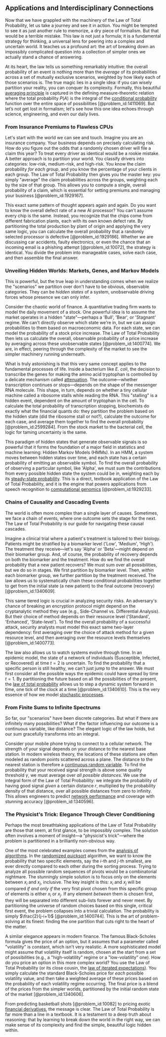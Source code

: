 ## Applications and Interdisciplinary Connections

Now that we have grappled with the machinery of the Law of Total Probability, let us take a journey and see it in action. You might be tempted to see it as just another rule to memorize, a dry piece of formalism. But that would be a terrible mistake. This law is not just a formula; it is a fundamental strategy for thinking, a universal lens for peering into a complex and uncertain world. It teaches us a profound art: the art of breaking down an impossibly complicated question into a collection of simpler ones we actually stand a chance of answering.

At its heart, the law tells us something remarkably intuitive: the overall probability of an event is nothing more than the *average* of its probabilities across a set of mutually exclusive scenarios, weighted by how likely each of those scenarios is. The true magic lies in a single idea: if you can wisely partition your reality, you can conquer its complexity. Formally, this beautiful [averaging principle](@article_id:172588) is captured in the defining measure-theoretic relation where the total probability $P(A)$ is the integral of the [conditional probability](@article_id:150519) function over the entire space of possibilities [@problem_id:1411069]. But let’s not get lost in formalism; let's see how this one idea echoes through science, engineering, and even our daily lives.

### From Insurance Premiums to Flawless CPUs

Let's start with the world we can see and touch. Imagine you are an insurance company. Your business depends on precisely calculating risk. How do you figure out the odds that a randomly chosen driver will file a claim this year? To treat every driver as identical would be a rookie mistake. A better approach is to partition your world. You classify drivers into categories: low-risk, medium-risk, and high-risk. You know the claim probability *for each group*, and you know the percentage of your clients in each group. The Law of Total Probability then gives you the master key: you simply "average" the claim probabilities across the groups, weighting each by the size of that group. This allows you to compute a single, overall probability of a claim, which is essential for setting premiums and managing your business [@problem_id:1929167].

This exact same pattern of thought appears again and again. Do you want to know the overall defect rate of a new AI processor? You can't assume every chip is the same. Instead, you recognize that the chips come from different fabrication plants, each with its own known defect rate. By partitioning the total production by plant of origin and applying the very same logic, you can calculate the overall probability that a randomly selected processor is defective [@problem_id:1929186]. Whether we are discussing car accidents, faulty electronics, or even the chance that an incoming email is a phishing attempt [@problem_id:10072], the strategy is identical. You divide the problem into manageable cases, solve each case, and then assemble the final answer.

### Unveiling Hidden Worlds: Markets, Genes, and Markov Models

This is powerful, but the true leap in understanding comes when we realize the "scenarios" we partition over don't have to be obvious, observable categories. They can be *hidden states* of a system, unobservable driving forces whose presence we can only infer.

Consider the chaotic world of finance. A quantitative trading firm wants to model the daily movement of a stock. One powerful idea is to assume the market operates in a hidden "state"—perhaps a 'Bull', 'Bear', or 'Stagnant' regime. We can't directly observe which state we're in, but we can assign probabilities to them based on macroeconomic data. For each state, we can model the probability of a stock price increase. The Law of Total Probability then lets us calculate the overall, observable probability of a price increase by averaging across these unobservable states [@problem_id:1400774]. We are, in effect, peering through the complexity of the market to see the simpler machinery running underneath.

What is truly astonishing is that this very same concept applies to the fundamental processes of life. Inside a bacterium like *E. coli*, the decision to transcribe the genes for making the amino acid tryptophan is controlled by a delicate mechanism called [attenuation](@article_id:143357). The outcome—whether transcription continues or stops—depends on the shape of the messenger RNA molecule. This shape, in turn, depends on whether a tiny cellular machine called a ribosome stalls while reading the RNA. This "stalling" is a hidden event, dependent on the amount of tryptophan in the cell. To calculate the total probability of transcription stopping, biochemists do exactly what the financial quants do: they partition the problem based on the hidden state (did the ribosome stall or not?), calculate the outcome for each case, and average them together to find the overall probability [@problem_id:2599284]. From the stock market to the bacterial cell, the logic for taming uncertainty is the same.

This paradigm of hidden states that generate observable signals is so powerful that it forms the foundation of a major field in statistics and machine learning: Hidden Markov Models (HMMs). In an HMM, a system moves between hidden states over time, and each state has a certain probability of emitting an observable symbol. To find the overall probability of observing a particular symbol, like 'Alpha', we must sum the contributions from every possible hidden state the system could be in, weighting each by its [steady-state probability](@article_id:276464). This is a direct, textbook application of the Law of Total Probability, and it is the engine that powers applications from speech recognition to [computational genomics](@article_id:177170) [@problem_id:1929233].

### Chains of Causality and Cascading Events

The world is often more complex than a single layer of causes. Sometimes, we face a chain of events, where one outcome sets the stage for the next. The Law of Total Probability is our guide for navigating these causal cascades.

Imagine a clinical trial where a patient's treatment is tailored to their biology. Patients might be stratified by a biomarker level ('Low', 'Medium', 'High'). The treatment they receive—let's say 'Alpha' or 'Beta'—might depend on their biomarker group. And, of course, the probability of recovery depends on both the biomarker and the treatment. How do we find the overall probability that a new patient recovers? We must sum over all possibilities, but we do so in stages. We first partition by biomarker level. Then, *within* each biomarker group, we further partition by the treatment received. The law allows us to systematically chain these conditional probabilities together to get from the initial state (a new patient) to the final outcome (recovery) [@problem_id:1340609].

This same tiered logic is crucial in analyzing security risks. An adversary's chance of breaking an encryption protocol might depend on the cryptanalytic method they use (e.g., Side-Channel vs. Differential Analysis). But their choice of method depends on their resource level ('Standard', 'Enhanced', 'State-level'). To find the overall probability of a successful attack, security analysts must model this exact same two-layer dependency: first averaging over the choice of attack method for a given resource level, and then averaging over the resource levels themselves [@problem_id:1400773].

The law also allows us to watch systems evolve through time. In an epidemic model, the state of a network of individuals (Susceptible, Infected, or Recovered) at time $t=2$ is uncertain. To find the probability that a specific person is still healthy, we can't just jump to the answer. We must first consider all the possible ways the epidemic could have spread by time $t=1$. By partitioning the future based on all the possibilities of the present, the [law of total probability](@article_id:267985) allows us to step a dynamic system forward in time, one tick of the clock at a time [@problem_id:1340610]. This is the very essence of how we model [stochastic processes](@article_id:141072).

### From Finite Sums to Infinite Spectrums

So far, our "scenarios" have been discrete categories. But what if there are infinitely many possibilities? What if the factor influencing our outcome is a continuous variable, like distance? The elegant logic of the law holds, but our sum gracefully transforms into an integral.

Consider your mobile phone trying to connect to a cellular network. The strength of your signal depends on your distance to the nearest base station. In modern wireless theory, the locations of these stations are often modeled as random points scattered across a plane. The distance to the nearest station is therefore a [continuous random variable](@article_id:260724). To find the probability that your received signal strength is above some quality threshold $\gamma$, we must average over *all possible distances*. We use the integral form of the Law of Total Probability: we integrate the probability of having good signal *given* a certain distance $r$, multiplied by the probability density of that distance, over all possible distances from zero to infinity. This allows engineers to predict [network performance](@article_id:268194) and coverage with stunning accuracy [@problem_id:1340596].

### The Physicist's Trick: Elegance Through Clever Conditioning

Perhaps the most breathtaking applications of the Law of Total Probability are those that seem, at first glance, to be impossibly complex. The solution often involves a moment of insight—a "physicist's trick"—where the problem is partitioned in a brilliantly non-obvious way.

One of the most celebrated examples comes from the [analysis of algorithms](@article_id:263734). In the [randomized quicksort](@article_id:635754) algorithm, we want to know the probability that two specific elements, say the $i$-th and $j$-th smallest, are ever directly compared to each other during the sorting process. Trying to analyze all possible random sequences of pivots would be a combinatorial nightmare. The stunningly simple solution is to focus only on the elements between $x_i$ and $x_j$, inclusive. The key insight is this: $x_i$ and $x_j$ will be compared *if and only if* the very first pivot chosen from this specific group of elements is either $x_i$ or $x_j$. If any element *between* them is chosen first, they will be separated into different sub-lists forever and never meet. By partitioning the universe of random choices based on this single, critical first event, the problem collapses into a trivial calculation. The probability is simply $\frac{2}{j-i+1}$ [@problem_id:1400744]. This is the art of problem-solving at its finest: finding the one partition that cuts right to the heart of the matter.

A similar elegance appears in modern finance. The famous Black-Scholes formula gives the price of an option, but it assumes that a parameter called "volatility" is constant, which isn't very realistic. A more sophisticated model might assume that volatility itself is random, chosen at the start from a set of possibilities (e.g., a "high-volatility" regime or a "low-volatility" one). How do you price an option in this more complex world? You use the Law of Total Probability (or its close cousin, the [law of iterated expectations](@article_id:188355)). You simply calculate the standard Black-Scholes price for *each* possible volatility value, and then take a weighted average of these prices based on the probability of each volatility regime occurring. The final price is a blend of the prices from the simpler worlds, partitioned by the initial random state of the market [@problem_id:1340606].

From predicting basketball shots [@problem_id:10082] to pricing exotic [financial derivatives](@article_id:636543), the message is clear. The Law of Total Probability is far more than a line in a textbook. It is a testament to a deep truth about reasoning: that by learning to break down the world in the right way, we can make sense of its complexity and find the simple, beautiful logic hidden within.